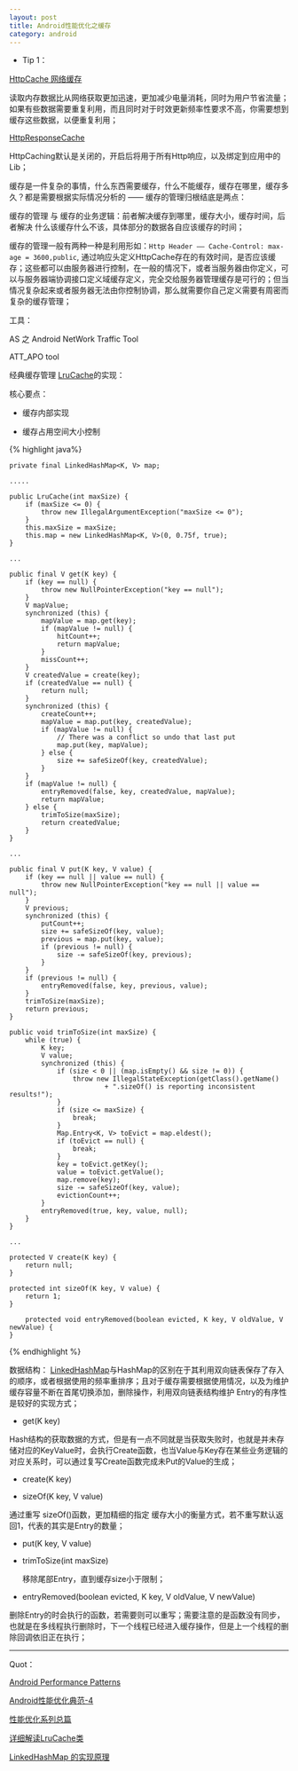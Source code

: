 ```yaml
---
layout: post
title: Android性能优化之缓存
category: android
---
```

* Tip 1：

[HttpCache 网络缓存](https://www.youtube.com/watch?v=7lxVqqWwTb0&index=1&list=PLWz5rJ2EKKc9CBxr3BVjPTPoDPLdPIFCE)

读取内存数据比从网络获取更加迅速，更加减少电量消耗，同时为用户节省流量；如果有些数据需要重复利用，而且同时对于时效更新频率性要求不高，你需要想到缓存这些数据，以便重复利用；

[HttpResponseCache](http://developer.android.com/reference/android/net/http/HttpResponseCache.html?utm_campaign=android_series_#cachematters_for_networking_101315&utm_source=anddev&utm_medium=yt-annt)

HttpCaching默认是关闭的，开启后将用于所有Http响应，以及绑定到应用中的Lib；

缓存是一件复杂的事情，什么东西需要缓存，什么不能缓存，缓存在哪里，缓存多久？都是需要根据实际情况分析的 —— 缓存的管理归根结底是两点：

缓存的管理 与 缓存的业务逻辑：前者解决缓存到哪里，缓存大小，缓存时间，后者解决 什么该缓存什么不该，具体部分的数据各自应该缓存的时间；


缓存的管理一般有两种一种是利用形如：`Http Header —— Cache-Control: max-age = 3600,public`,  通过响应头定义HttpCache存在的有效时间，是否应该缓存；这些都可以由服务器进行控制，在一般的情况下，或者当服务器由你定义，可以与服务器端协调接口定义域缓存定义，完全交给服务器管理缓存是可行的；但当情况复杂起来或者服务器无法由你控制协调，那么就需要你自己定义需要有周密而复杂的缓存管理；

工具：

AS 之 Android NetWork Traffic Tool

ATT_APO tool


经典缓存管理 [LruCache](https://android.googlesource.com/platform/frameworks/base/+/refs/heads/master/core/java/android/util/LruCache.java)的实现：

核心要点：

* 缓存内部实现

* 缓存占用空间大小控制


{% highlight java%}


    private final LinkedHashMap<K, V> map;

    .....

    public LruCache(int maxSize) {
        if (maxSize <= 0) {
            throw new IllegalArgumentException("maxSize <= 0");
        }
        this.maxSize = maxSize;
        this.map = new LinkedHashMap<K, V>(0, 0.75f, true);
    }

    ...

    public final V get(K key) {
        if (key == null) {
            throw new NullPointerException("key == null");
        }
        V mapValue;
        synchronized (this) {
            mapValue = map.get(key);
            if (mapValue != null) {
                hitCount++;
                return mapValue;
            }
            missCount++;
        }
        V createdValue = create(key);
        if (createdValue == null) {
            return null;
        }
        synchronized (this) {
            createCount++;
            mapValue = map.put(key, createdValue);
            if (mapValue != null) {
                // There was a conflict so undo that last put
                map.put(key, mapValue);
            } else {
                size += safeSizeOf(key, createdValue);
            }
        }
        if (mapValue != null) {
            entryRemoved(false, key, createdValue, mapValue);
            return mapValue;
        } else {
            trimToSize(maxSize);
            return createdValue;
        }
    }

    ...

    public final V put(K key, V value) {
        if (key == null || value == null) {
            throw new NullPointerException("key == null || value == null");
        }
        V previous;
        synchronized (this) {
            putCount++;
            size += safeSizeOf(key, value);
            previous = map.put(key, value);
            if (previous != null) {
                size -= safeSizeOf(key, previous);
            }
        }
        if (previous != null) {
            entryRemoved(false, key, previous, value);
        }
        trimToSize(maxSize);
        return previous;
    }

    public void trimToSize(int maxSize) {
        while (true) {
            K key;
            V value;
            synchronized (this) {
                if (size < 0 || (map.isEmpty() && size != 0)) {
                    throw new IllegalStateException(getClass().getName()
                            + ".sizeOf() is reporting inconsistent results!");
                }
                if (size <= maxSize) {
                    break;
                }
                Map.Entry<K, V> toEvict = map.eldest();
                if (toEvict == null) {
                    break;
                }
                key = toEvict.getKey();
                value = toEvict.getValue();
                map.remove(key);
                size -= safeSizeOf(key, value);
                evictionCount++;
            }
            entryRemoved(true, key, value, null);
        }
    }

    ...

    protected V create(K key) {
        return null;
    }

    protected int sizeOf(K key, V value) {
        return 1;
    }

        protected void entryRemoved(boolean evicted, K key, V oldValue, V newValue) {
    }

{% endhighlight %}

数据结构： [LinkedHashMap](https://docs.oracle.com/javase/7/docs/api/java/util/LinkedHashMap.html)与HashMap的区别在于其利用双向链表保存了存入的顺序，或者根据使用的频率重排序；且对于缓存需要根据使用情况，以及为维护缓存容量不断在首尾切换添加，删除操作，利用双向链表结构维护 Entry的有序性是较好的实现方式；

 * get(K key)

  Hash结构的获取数据的方式，但是有一点不同就是当获取失败时，也就是并未存储对应的KeyValue时，会执行Create函数，也当Value与Key存在某些业务逻辑的对应关系时，可以通过复写Create函数完成未Put的Value的生成；

 * create(K key)         


 * sizeOf(K key, V value)      

 通过重写 sizeOf()函数，更加精细的指定 缓存大小的衡量方式，若不重写默认返回1，代表的其实是Entry的数量；

 * put(K key, V value)    

 * trimToSize(int maxSize)        

   移除尾部Entry，直到缓存size小于限制；


 * entryRemoved(boolean evicted, K key, V oldValue, V newValue)

删除Entry的时会执行的函数，若需要则可以重写；需要注意的是函数没有同步，也就是在多线程执行删除时，下一个线程已经进入缓存操作，但是上一个线程的删除回调依旧正在执行；







---

Quot：

[Android Performance Patterns](https://www.youtube.com/playlist?list=PLWz5rJ2EKKc9CBxr3BVjPTPoDPLdPIFCE)

[Android性能优化典范-4](http://hukai.me/android-performance-patterns-season-4/)

[性能优化系列总篇](http://www.trinea.cn/android/performance/)

[详细解读LruCache类](http://www.cnblogs.com/tianzhijiexian/p/4248677.html)

[LinkedHashMap 的实现原理](http://wiki.jikexueyuan.com/project/java-collection/linkedhashmap.html)
